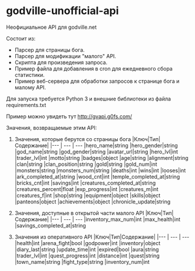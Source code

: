 # godville-unofficial-api

Неофициальное API для godville.net

Состоит из:
* Парсер для страницы бога.
* Парсер для модификации "малого" API.
* Скрипта для произведения запроса.
* Пример файла для добавления в cron для ежедневного сбора статистики.
* Пример веб-сервера для обработки запросов к странице бога и малому API.

Для запуска требуется Python 3 и внешние библиотеки из файла requirements.txt

Пример можно увидеть тут http://gvapi.g0fs.com/

Значения, возвращаемые этим API:
1. Значения, которые берутся со страницы бога
|Ключ|Тип|Содержание|
|--- | --- | ---
|hero_name|string
|hero_gender|string
|god_name|string
|god_gender|string
|avatar_url|string
|hero_lvl|int
|trader_lvl|int
|motto|string
|badges|object
|age|string
|alignment|string
|clan|string
|clan_position|string
|gold|string
|gold_num|int
|monsters|string
|monsters_num|string
|deaths|int
|wins|int
|looses|int
|ark_completed_at|string
|wood_cnt|int
|temple_completed_at|string
|bricks_cnt|int
|savings|int
|creatures_completed_at|string
|creatures_percent|float
|exp_progress|int
|creatures_m|int
|creatures_f|int
|shop|string
|equipment|object
|skills|object
|panteons|object
|achievements|object
|chronicle_update|string

2. Значения, доступные в открытой части малого API
|Ключ|Тип|Содержание|
|--- | --- | ---
|inventory_max_num|int
|max_health|int
|savings_completed_at|string

3. Значения из оперативного API
|Ключ|Тип|Содержание|
|--- | --- | ---
|health|int
|arena_fight|bool
|godpower|int
|inventory|object
|diary_last|string
|update_time|int
|expired|bool
|aura|string
|trader_lvl|int
|quest_progress|int
|distance|int
|quest|string
|town_name|string
|fight_type|string
|inventory_num|int